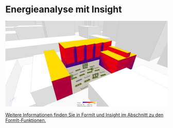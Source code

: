 # Energieanalyse mit Insight

![](<../.gitbook/assets/image (22).png>)

[Weitere Informationen finden Sie in FormIt und Insight im Abschnitt zu den FormIt-Funktionen.](../formit-capabilities/analysis.md)
